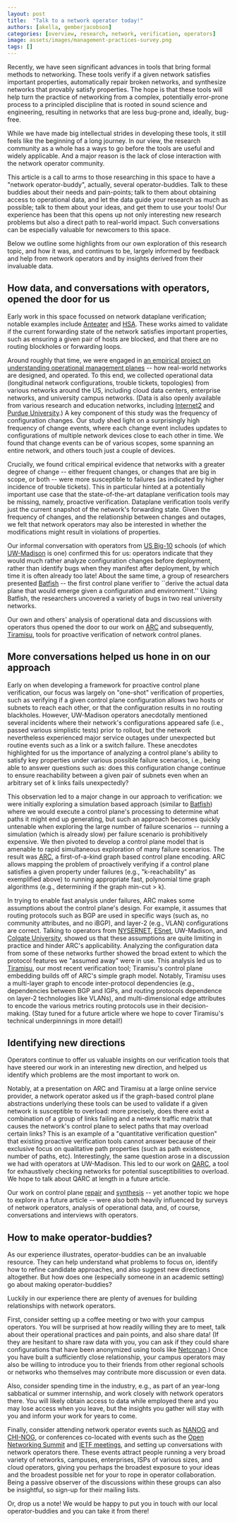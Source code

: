 ```yaml
---
layout: post
title:  "Talk to a network operator today!"
authors: [akella, gemberjacobson]
categories: [overview, research, network, verification, operators]
image: assets/images/management-practices-survey.png
tags: []
---
```


Recently, we have seen significant advances in tools that bring formal methods to networking. These tools verify if a given network satisfies important properties, automatically repair broken networks, and synthesize networks that provably satisfy properties. The hope is that these tools will help turn the practice of networking from a complex, potentially error-prone process to a principled discipline that is rooted in sound science and engineering, resulting in networks that are less bug-prone and, ideally, bug-free.

While we have made big intellectual strides in developing these tools, it still feels like the beginning of a long journey. In our view, the research community as a whole has a ways to go before the tools are useful and widely applicable. And a major reason is the lack of close interaction with the network operator community.

This article is a call to arms to those researching in this space to have a
"network operator-buddy", actually, several operator-buddies. Talk to these
buddies about their needs and pain-points; talk to them about obtaining access
to operational data, and let the data guide your research as much as possible;
talk to them about your ideas, and get them to use your tools! Our experience
has been that this opens up not only interesting new research problems but
also a direct path to real-world impact. Such conversations can be especially
valuable for newcomers to this space.

Below we outline some highlights from our own exploration of this research topic, and how it was, and continues to be, largely informed by feedback and help from network operators and by insights derived from their invaluable data. 

## How data, and conversations with operators, opened the door for us

Early work in this space focussed on network dataplane verification; notable
examples include [Anteater](http://conferences.sigcomm.org/sigcomm/2011/papers/sigcomm/p290.pdf) and [HSA](https://www.usenix.org/system/files/conference/nsdi12/nsdi12-final8.pdf). These works aimed to validate if the current forwarding state of the network satisfies important properties, such as ensuring a given pair of hosts are blocked, and that there are no routing blockholes or forwarding loops. 

Around roughly that time, we were engaged in [an empirical project on
understanding operational management
planes](https://conferences2.sigcomm.org/imc/2015/papers/p395.pdf) -- how
real-world networks are designed, and operated. To this end, we collected
operational data (longitudinal network configurations, trouble tickets,
topologies) from various networks around the US, including cloud data centers,
enterprise networks, and university campus networks. (Data is also openly
available from various research and education networks, including
[Internet2](https://noc.net.internet2.edu/i2network/live-network-status.html)
and [Purdue University](https://engineering.purdue.edu/~isl/network-config/).)
A key component of this study was the frequency of configuration changes. Our
study shed light on a surprisingly high frequency of change events, where each
change event includes updates to configurations of multiple network devices
close to each other in time. We found that change events can be of various
scopes, some spanning an entire network, and others touch just a couple of
devices. 

Crucially, we found critical empirical evidence that networks with a greater degree of change -- either frequent changes, or changes that are big in scope, or both -- were more susceptible to failures (as indicated by higher incidence of trouble tickets). This in particular hinted at a potentially important use case that the state-of-the-art dataplane verification tools may be missing, namely, proactive verification. Dataplane verification tools verify just the current snapshot of the network's forwarding state. Given the frequency of changes, and the relationship between changes and outages, we felt that network operators may also be interested in whether the modifications might result in violations of properties. 

Our informal conversation with operators from [US Big-10](https://bigten.org) schools (of which [UW-Madison](https://wisc.edu) is one) confirmed this for us: operators indicate that they would much rather analyze configuration changes before deployment, rather than identify bugs when they manifest after deployment, by which time it is often already too late!  About the same time, a group of researchers presented [Batfish](https://www.usenix.org/system/files/conference/nsdi15/nsdi15-paper-fogel.pdf) -- the first control plane verifier to ``derive the actual data plane that would emerge given a configuration and environment.'' Using Batfish, the researchers uncovered a variety of bugs in two real university networks.

Our own and others' analysis of operational data and discussions with operators thus opened the door to our work on
[ARC](https://aaron.gember-jacobson.com/docs/gember-jacobson2016arc.pdf) and
subsequently, [Tiramisu](https://www.usenix.org/system/files/nsdi20-paper-abhashkumar.pdf), tools for proactive verification of network control planes.

## More conversations helped us hone in on our approach

Early on when developing a framework for proactive control plane verification,
our focus was largely on "one-shot" verification of properties, such as verifying if a given control plane configuration allows two hosts or subnets to reach each other, or that the configuration results in no routing blackholes. However, UW-Madison operators anecdotally mentioned several incidents where their network's configurations appeared safe (i.e., passed various simplistic tests) prior to rollout, but the network nevertheless experienced major service outages under unexpected but routine events such as a link or a switch failure. These anecdotes highlighted for us the importance of analyzing a control plane's ability to satisfy key properties under various possible failure scenarios, i.e., being able to answer questions such as: does this configuration change continue to ensure reachability between a given pair of subnets even when an arbitrary set of k links fails unexpectedly?

This observation led to a major change in our approach to verification: we
were initially exploring a simulation based approach (similar to [Batfish](https://www.usenix.org/system/files/conference/nsdi15/nsdi15-paper-fogel.pdf)) where we would execute a control plane's processing to determine what paths it might end up generating, but such an approach becomes quickly untenable when exploring the large number of failure scenarios -- running a simulation (which is already slow) per failure scenario is prohibitively expensive. We then pivoted to develop a control plane model that is amenable to rapid simultaneous exploration of many failure scenarios. The result was [ARC](https://aaron.gember-jacobson.com/docs/gember-jacobson2016arc.pdf), a first-of-a-kind graph based control plane encoding. ARC allows mapping the problem of proactively verifying if a control plane satisfies a given property under failures (e.g., "k-reachability" as exemplified above) to running appropriate fast, polynomial time graph algorithms (e.g., determining if the graph min-cut > k).

In trying to enable fast analysis under failures, ARC makes some assumptions
about the control plane's design. For example, it assumes that routing
protocols such as BGP are used in specific ways (such as, no community
attributes, and no iBGP), and layer-2 (e.g., VLAN) configurations are correct.
Talking to operators from [NYSERNET](https://www.nysernet.org),
[ESnet](http://es.net), UW-Madison, and [Colgate
University](https://www.colgate.edu), showed us that these assumptions are
quite limiting in practice and hinder ARC's applicability. Analyzing the
configuration data from some of these networks further showed the broad extent
to which the protocol features we "assumed away" were in use. This analysis
led us to [Tiramisu](https://www.usenix.org/system/files/nsdi20-paper-abhashkumar.pdf), our most recent verification tool; Tiramisu's control
plane embedding builds off of ARC's simple graph model. Notably, Tiramisu uses
a multi-layer graph to encode inter-protocol dependencies (e.g., dependencies
 between BGP and IGPs, and routing protocols dependence on layer-2
        technologies like VLANs), and multi-dimensional edge attributes to
encode the various metrics routing protocols use in their decision-making.
(Stay tuned for a future article where we hope to cover Tiramisu's technical
 underpinnings in more detail!)

## Identifying new directions

Operators continue to offer us valuable insights on our verification tools
that have steered our work in an interesting new direction, and helped us
identify which problems are the most important to work on.

Notably, at a presentation on ARC and Tiramisu at a large online service
provider, a network operator asked us if the graph-based control plane
abstractions underlying these tools can be used to validate if a given network
is susceptible to overload: more precisely, does there exist a combination of
a group of links failing and a network traffic matrix that causes the
network's control plane to select paths that may overload certain links? This
is an example of a "quantitative verification question" that existing
proactive verification tools cannot answer because of their exclusive focus on
qualitative path properties (such as path existence, number of paths, etc). 
Interestingly, the same question arose in a discussion we had with operators at UW-Madison. This led to our work on [QARC](http://wisr.cs.wisc.edu/papers/pldi20qarc.pdf), a tool for exhaustively checking networks for potential susceptibilities to overload.  We hope to talk about QARC at length in a future article.

Our work on control plane
[repair](https://aaron.gember-jacobson.com/docs/gember-jacobson2017cpr.pdf)
and [synthesis](http://wisr.cs.wisc.edu/papers/sigmetrics18zeppelin.pdf) -- yet another topic we hope to explore in a future article -- were also both heavily influenced by surveys of network operators, analysis of operational data, and, of course, conversations and interviews with operators.

## How to make operator-buddies?

As our experience illustrates, operator-buddies can be an invaluable resource. They can help understand what problems to focus on, identify how to refine candidate approaches, and also suggest new directions altogether. But how does one (especially someone in an academic setting) go about making operator-buddies? 

Luckily in our experience there are plenty of avenues for building relationships with network operators. 

First, consider setting up a coffee meeting or two with your campus operators.
You will be surprised at how readily willing they are to meet, talk about
their operational practices and pain points, and also share data! (If they are
        hesitant to share raw data with you, you can ask if they could share
        configurations that have been anonymized using tools like [Netconan](https://github.com/intentionet/netconan).) Once you have built a sufficiently close relationship, your campus operators may also be willing to introduce you to their friends from other regional schools or networks who themselves may contribute more discussion or even data. 

Also, consider spending time in the industry, e.g., as part of an year-long sabbatical or summer internship, and work closely with network operators there. You will likely obtain access to data while employed there and you may lose access when you leave, but the insights you gather will stay with you and inform your work for years to come. 

Finally, consider attending network operator events such as
[NANOG](https://nanog.org) and [CHI-NOG](http://chinog.org), or conferences
co-located with events such as the [Open Networking
Summit](https://events.linuxfoundation.org/open-networking-edge-summit-north-america/)
and [IETF meetings](https://www.ietf.org), and setting up conversations with network operators there. These events attract people running a very broad variety of networks, campuses, enterprises, ISPs of various sizes, and cloud operators, giving you perhaps the broadest exposure to your ideas and the broadest possible net for your to rope in operator collaboration. Being a passive observer of the discussions within these groups can also be insightful, so sign-up for their mailing lists.

Or, drop us a note! We would be happy to put you in touch with our local operator-buddies and you can take it from there!
